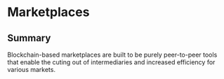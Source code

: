 # Marketplaces

## Summary

Blockchain-based marketplaces are built to be purely peer-to-peer tools that enable the cuting out of intermediaries and increased efficiency for various markets.
